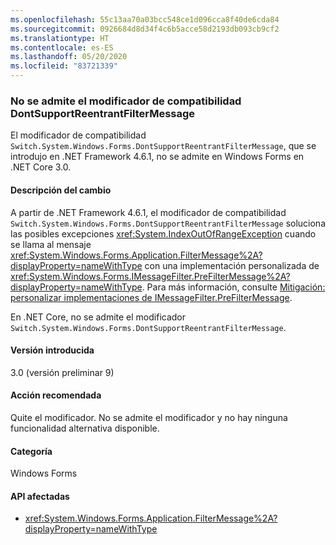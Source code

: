 ```yaml
---
ms.openlocfilehash: 55c13aa70a03bcc548ce1d096cca8f40de6cda84
ms.sourcegitcommit: 0926684d8d34f4c6b5acce58d2193db093cb9cf2
ms.translationtype: HT
ms.contentlocale: es-ES
ms.lasthandoff: 05/20/2020
ms.locfileid: "83721339"
---
```

### <a name="dontsupportreentrantfiltermessage-compatibility-switch-not-supported"></a>No se admite el modificador de compatibilidad DontSupportReentrantFilterMessage

El modificador de compatibilidad `Switch.System.Windows.Forms.DontSupportReentrantFilterMessage`, que se introdujo en .NET Framework 4.6.1, no se admite en Windows Forms en .NET Core 3.0.

#### <a name="change-description"></a>Descripción del cambio

A partir de .NET Framework 4.6.1, el modificador de compatibilidad `Switch.System.Windows.Forms.DontSupportReentrantFilterMessage` soluciona las posibles excepciones <xref:System.IndexOutOfRangeException> cuando se llama al mensaje <xref:System.Windows.Forms.Application.FilterMessage%2A?displayProperty=nameWithType> con una implementación personalizada de <xref:System.Windows.Forms.IMessageFilter.PreFilterMessage%2A?displayProperty=nameWithType>. Para más información, consulte [Mitigación: personalizar implementaciones de IMessageFilter.PreFilterMessage](~/docs/framework/migration-guide/mitigation-custom-imessagefilter-prefiltermessage-implementations.md).

En .NET Core, no se admite el modificador `Switch.System.Windows.Forms.DontSupportReentrantFilterMessage`.

#### <a name="version-introduced"></a>Versión introducida

3.0 (versión preliminar 9)

#### <a name="recommended-action"></a>Acción recomendada

Quite el modificador. No se admite el modificador y no hay ninguna funcionalidad alternativa disponible.

#### <a name="category"></a>Categoría

Windows Forms

#### <a name="affected-apis"></a>API afectadas

- <xref:System.Windows.Forms.Application.FilterMessage%2A?displayProperty=nameWithType>

<!-- 

#### Affected APIs

- `M:System.Windows.Forms.Application.FilterMessage(System.Windows.Forms.Message)`

-->
